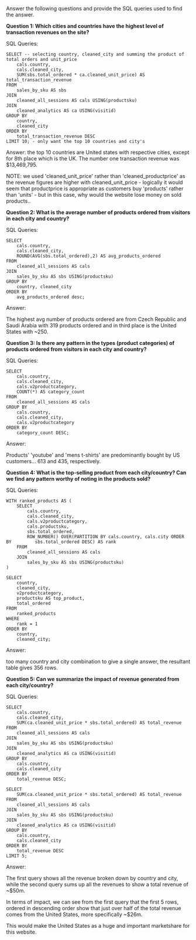 Answer the following questions and provide the SQL queries used to find the answer.

    
**Question 1: Which cities and countries have the highest level of transaction revenues on the site?**


SQL Queries:

```
SELECT -- selecting country, cleaned_city and summing the product of total orders and unit_price 
    cals.country, 
    cals.cleaned_city,
    SUM(sbs.total_ordered * ca.cleaned_unit_price) AS total_transaction_revenue
FROM
    sales_by_sku AS sbs
JOIN
    cleaned_all_sessions AS cals USING(productsku)
JOIN
    cleaned_analytics AS ca USING(visitid)
GROUP BY
    country,
    cleaned_city
ORDER BY
    total_transaction_revenue DESC
LIMIT 10; - only want the top 10 countries and city's
```

Answer: the top 10 countries are United states with respective cities, except for 8th place which is the UK. The number one transaction revenue was $13,469,795. 

NOTE: we used 'cleaned_unit_price' rather than 'cleaned_productprice' as the revenue figures are higher with cleaned_unit_price - logically it would seem that productprice is appropriate as customers buy 'products' rather than 'units' - but in this case, why would the website lose money on sold products..


**Question 2: What is the average number of products ordered from visitors in each city and country?**


SQL Queries:
```
SELECT
	cals.country,
	cals.cleaned_city,
	ROUND(AVG(sbs.total_ordered),2) AS avg_products_ordered
FROM
	cleaned_all_sessions AS cals
JOIN
	sales_by_sku AS sbs USING(productsku)
GROUP BY
	country, cleaned_city
ORDER BY
	avg_products_ordered desc;
```

Answer:

The highest avg number of products ordered are from Czech Republic and Saudi Arabia with 319 products ordered and in third place is the United States with ~250.


**Question 3: Is there any pattern in the types (product categories) of products ordered from visitors in each city and country?**


SQL Queries:

```
SELECT
    cals.country,
	cals.cleaned_city,
    cals.v2productcategory,
    COUNT(*) AS category_count
FROM
    cleaned_all_sessions AS cals
GROUP BY
    cals.country,
	cals.cleaned_city,
    cals.v2productcategory
ORDER BY
    category_count DESC;
```


Answer:

Products' 'youtube' and 'mens t-shirts' are predominantly bought by US customers... 613 and 435, respectively.



**Question 4: What is the top-selling product from each city/country? Can we find any pattern worthy of noting in the products sold?**


SQL Queries:

```
WITH ranked_products AS (
    SELECT
        cals.country,
        cals.cleaned_city,
        cals.v2productcategory,
        cals.productsku,
        sbs.total_ordered,
        ROW_NUMBER() OVER(PARTITION BY cals.country, cals.city ORDER BY 		sbs.total_ordered DESC) AS rank
    FROM
        cleaned_all_sessions AS cals
    JOIN
        sales_by_sku AS sbs USING(productsku)
)

SELECT
    country,
    cleaned_city,
    v2productcategory,
    productsku AS top_product,
    total_ordered
FROM
    ranked_products
WHERE
    rank = 1
ORDER BY
    country,
    cleaned_city;
```

Answer:

too many country and city combination to give a single answer, the resultant table gives 356 rows.


**Question 5: Can we summarize the impact of revenue generated from each city/country?**

SQL Queries:

```
SELECT
    cals.country,
    cals.cleaned_city,
    SUM(ca.cleaned_unit_price * sbs.total_ordered) AS total_revenue
FROM
    cleaned_all_sessions AS cals
JOIN
    sales_by_sku AS sbs USING(productsku)
JOIN
    cleaned_analytics AS ca USING(visitid)
GROUP BY
    cals.country, 
    cals.cleaned_city
ORDER BY
    total_revenue DESC;
```
```
SELECT
    SUM(ca.cleaned_unit_price * sbs.total_ordered) AS total_revenue
FROM
    cleaned_all_sessions AS cals
JOIN
    sales_by_sku AS sbs USING(productsku)
JOIN
    cleaned_analytics AS ca USING(visitid)
GROUP BY
    cals.country,
    cals.cleaned_city
ORDER BY
    total_revenue DESC
LIMIT 5;

```

Answer:

The first query shows all the revenue broken down by country and city, while the second query sums up all the revenues to show a total revenue of ~$50m. 

In terms of impact, we can see from the first query that the first 5 rows, ordered in descending order show that just over half of the total revenue comes from the United States, more specifically ~$26m.

This would make the United States as a huge and important marketshare for this website.




